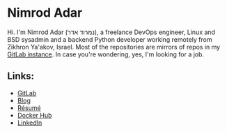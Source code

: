 # Nimrod Adar

Hi. I'm Nimrod Adar (נמרוד אדר), a freelance DevOps engineer, Linux and BSD
sysadmin and a backend Python developer working remotely from Zikhron Ya'akov,
Israel. Most of the repositories are mirrors of repos in my
[GitLab instance](https://git.shore.co.il/explore). In case you're wondering,
yes, I'm looking for a job.

## Links:

- [GitLab](https://git.shore.co.il/explore)
- [Blog](https://www.shore.co.il/blog)
- [Résumé](https://www.shore.co.il/about)
- [Docker Hub](https://hub.docker.com/r/adarnimrod/)
- [LinkedIn](https://www.linkedin.com/in/adarnimrod/)
